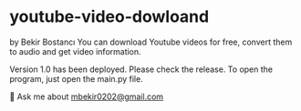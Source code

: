 # youtube-video-dowloand
by Bekir Bostancı
You can download Youtube videos for free, convert them to audio and get video information.

Version 1.0 has been deployed. Please check the release.
To open the program, just open the main.py file.

💬 Ask me about mbekir0202@gmail.com

